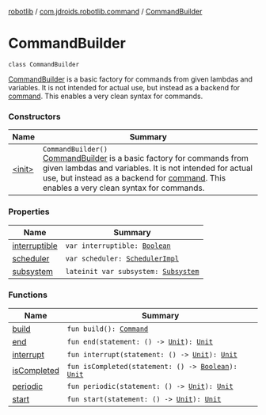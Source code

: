 [robotlib](../../index.md) / [com.jdroids.robotlib.command](../index.md) / [CommandBuilder](./index.md)

# CommandBuilder

`class CommandBuilder`

[CommandBuilder](./index.md) is a basic factory for commands from given lambdas and
variables. It is not intended for actual use, but instead as a backend for
[command](../command.md). This enables a very clean syntax for commands.

### Constructors

| Name | Summary |
|---|---|
| [&lt;init&gt;](-init-.md) | `CommandBuilder()`<br>[CommandBuilder](./index.md) is a basic factory for commands from given lambdas and variables. It is not intended for actual use, but instead as a backend for [command](../command.md). This enables a very clean syntax for commands. |

### Properties

| Name | Summary |
|---|---|
| [interruptible](interruptible.md) | `var interruptible: `[`Boolean`](https://kotlinlang.org/api/latest/jvm/stdlib/kotlin/-boolean/index.html) |
| [scheduler](scheduler.md) | `var scheduler: `[`SchedulerImpl`](../-scheduler-impl/index.md) |
| [subsystem](subsystem.md) | `lateinit var subsystem: `[`Subsystem`](../-subsystem/index.md) |

### Functions

| Name | Summary |
|---|---|
| [build](build.md) | `fun build(): `[`Command`](../-command/index.md) |
| [end](end.md) | `fun end(statement: () -> `[`Unit`](https://kotlinlang.org/api/latest/jvm/stdlib/kotlin/-unit/index.html)`): `[`Unit`](https://kotlinlang.org/api/latest/jvm/stdlib/kotlin/-unit/index.html) |
| [interrupt](interrupt.md) | `fun interrupt(statement: () -> `[`Unit`](https://kotlinlang.org/api/latest/jvm/stdlib/kotlin/-unit/index.html)`): `[`Unit`](https://kotlinlang.org/api/latest/jvm/stdlib/kotlin/-unit/index.html) |
| [isCompleted](is-completed.md) | `fun isCompleted(statement: () -> `[`Boolean`](https://kotlinlang.org/api/latest/jvm/stdlib/kotlin/-boolean/index.html)`): `[`Unit`](https://kotlinlang.org/api/latest/jvm/stdlib/kotlin/-unit/index.html) |
| [periodic](periodic.md) | `fun periodic(statement: () -> `[`Unit`](https://kotlinlang.org/api/latest/jvm/stdlib/kotlin/-unit/index.html)`): `[`Unit`](https://kotlinlang.org/api/latest/jvm/stdlib/kotlin/-unit/index.html) |
| [start](start.md) | `fun start(statement: () -> `[`Unit`](https://kotlinlang.org/api/latest/jvm/stdlib/kotlin/-unit/index.html)`): `[`Unit`](https://kotlinlang.org/api/latest/jvm/stdlib/kotlin/-unit/index.html) |
